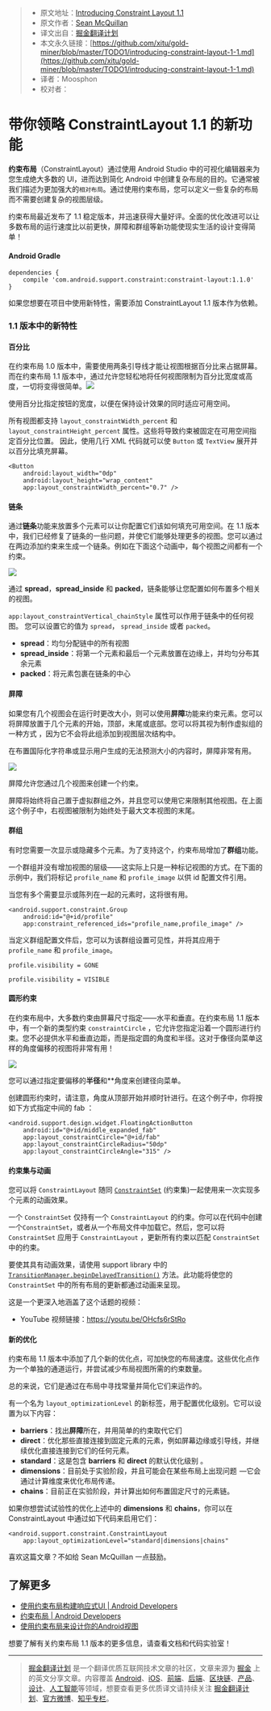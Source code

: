 > * 原文地址：[Introducing Constraint Layout 1.1](https://medium.com/google-developers/introducing-constraint-layout-1-1-d07fc02406bc)
> * 原文作者：[Sean McQuillan](https://medium.com/@objcode?source=post_header_lockup)
> * 译文出自：[掘金翻译计划](https://github.com/xitu/gold-miner)
> * 本文永久链接：[https://github.com/xitu/gold-miner/blob/master/TODO1/introducing-constraint-layout-1-1.md](https://github.com/xitu/gold-miner/blob/master/TODO1/introducing-constraint-layout-1-1.md)
> * 译者：Moosphon
> * 校对者：

# 带你领略 ConstraintLayout 1.1 的新功能

**约束布局**（ConstraintLayout）通过使用 Android Studio 中的可视化编辑器来为您生成绝大多数的 UI，进而达到简化 Android 中创建复杂布局的目的。它通常被我们描述为更加强大的`相对布局`。通过使用约束布局，您可以定义一些复杂的布局而不需要创建复杂的视图层级。

约束布局最近发布了 1.1 稳定版本，并迅速获得大量好评。全面的优化改进可以让多数布局的运行速度比以前更快，屏障和群组等新功能使现实生活的设计变得简单！

#### Android Gradle

```
dependencies {
    compile 'com.android.support.constraint:constraint-layout:1.1.0'
}
```

如果您想要在项目中使用新特性，需要添加 ConstraintLayout 1.1 版本作为依赖。

### 1.1 版本中的新特性

#### 百分比

在约束布局 1.0 版本中，需要使用两条引导线才能让视图根据百分比来占据屏幕。而在约束布局 1.1 版本中，通过允许您轻松地将任何视图限制为百分比宽度或高度，一切将变得很简单。![](https://cdn-images-1.medium.com/max/800/1*uqU2HbwRZeik-P2Ny-leIg.jpeg)

使用百分比指定按钮的宽度，以便在保持设计效果的同时适应可用空间。

所有视图都支持 `layout_constraintWidth_percent` 和 `layout_constraintHeight_percent` 属性。这些将导致约束被固定在可用空间指定百分比位置。 因此，使用几行 XML 代码就可以使 `Button` 或 `TextView` 展开并以百分比填充屏幕。

```
<Button
    android:layout_width="0dp"
    android:layout_height="wrap_content"
    app:layout_constraintWidth_percent="0.7" />
```

#### 链条

通过**链条**功能来放置多个元素可以让你配置它们该如何填充可用空间。在 1.1 版本中，我们已经修复了链条的一些问题，并使它们能够处理更多的视图。您可以通过在两边添加约束来生成一个链条。例如在下面这个动画中，每个视图之间都有一个约束。

![](https://cdn-images-1.medium.com/max/800/1*3wFzyPS9Fpc-b52roKVSCQ.gif)

通过 **spread**，**spread_inside** 和 **packed**，链条能够让您配置如何布置多个相关的视图。

`app:layout_constraintVertical_chainStyle` 属性可以作用于链条中的任何视图。 您可以设置它的值为 `spread`， `spread_inside` 或者 `packed`。

*   **spread**：均匀分配链中的所有视图
*   **spread_inside**：将第一个元素和最后一个元素放置在边缘上，并均匀分布其余元素
*   **packed**：将元素包裹在链条的中心

#### 屏障

如果您有几个视图会在运行时更改大小，则可以使用**屏障**功能来约束元素。您可以将屏障放置于几个元素的开始，顶部，末尾或底部。您可以将其视为制作虚拟组的一种方式 ，因为它不会将此组添加到视图层次结构中。

在布置国际化字符串或显示用户生成的无法预测大小的内容时，屏障非常有用。

![](https://cdn-images-1.medium.com/max/800/1*6Moj_NLX9iIzfen3aUh6WA.gif)

屏障允许您通过几个视图来创建一个约束。

屏障将始终将自己置于虚拟群组之外，并且您可以使用它来限制其他视图。在上面这个例子中，右视图被限制为始终处于最大文本视图的末尾。

#### 群组

有时您需要一次显示或隐藏多个元素。为了支持这个，约束布局增加了**群组**功能。

一个群组并没有增加视图的层级——这实际上只是一种标记视图的方式。在下面的示例中，我们将标记 `profile_name` 和 `profile_image` 以供 id 配置文件引用。

当您有多个需要显示或陈列在一起的元素时，这将很有用。

```
<android.support.constraint.Group
    android:id="@+id/profile"
    app:constraint_referenced_ids="profile_name,profile_image" />
```

当定义群组配置文件后，您可以为该群组设置可见性，并将其应用于 `profile_name` 和 `profile_image`。

```
profile.visibility = GONE

profile.visibility = VISIBLE
```

#### 圆形约束

在约束布局中，大多数约束由屏幕尺寸指定——水平和垂直。在约束布局 1.1 版本中，有一个新的类型约束 `constraintCircle` ，它允许您指定沿着一个圆形进行约束。您不必提供水平和垂直边距，而是指定圆的角度和半径。这对于像径向菜单这样的角度偏移的视图将非常有用！

![](https://cdn-images-1.medium.com/max/800/1*dkCMb35o4HN7SVX8S1N3ig.gif)

您可以通过指定要偏移的**半径**和**角度来创建径向菜单。

创建圆形约束时，请注意，角度从顶部开始并顺时针进行。在这个例子中，你将按如下方式指定中间的 fab ：

```
<android.support.design.widget.FloatingActionButton
    android:id="@+id/middle_expanded_fab"
    app:layout_constraintCircle="@+id/fab"
    app:layout_constraintCircleRadius="50dp"
    app:layout_constraintCircleAngle="315" />
```

#### 约束集与动画

您可以将 `ConstraintLayout` 随同 [`ConstraintSet`](https://developer.android.com/reference/android/support/constraint/ConstraintSet.html) (约束集)一起使用来一次实现多个元素的动画效果。

一个 `ConstraintSet` 仅持有一个 `ConstraintLayout` 的约束。你可以在代码中创建一个`ConstraintSet`，或者从一个布局文件中加载它。然后，您可以将 `ConstraintSet` 应用于 `ConstraintLayout` ，更新所有约束以匹配 `ConstraintSet` 中的约束。

要使其具有动画效果，请使用 support library 中的 [`TransitionManager.beginDelayedTransition()`](https://developer.android.com/reference/android/transition/TransitionManager.html#beginDelayedTransition%28android.view.ViewGroup%29) 方法。此功能将使您的 `ConstraintSet` 中的所有布局的更新都通过动画来呈现。

这是一个更深入地涵盖了这个话题的视频：

* YouTube 视频链接：https://youtu.be/OHcfs6rStRo

#### 新的优化

约束布局 1.1 版本中添加了几个新的优化点，可加快您的布局速度。这些优化点作为一个单独的通道运行，并尝试减少布局视图所需的约束数量。

总的来说，它们是通过在布局中寻找常量并简化它们来运作的。

有一个名为 `layout_optimizationLevel` 的新标签，用于配置优化级别。它可以设置为以下内容：

*   **barriers**：找出**屏障**所在，并用简单的约束取代它们
*   **direct**：优化那些直接连接到固定元素的元素，例如屏幕边缘或引导线，并继续优化直接连接到它们的任何元素。
*   **standard**：这是包含 **barriers** 和 **direct** 的默认优化级别 。
*   **dimensions**：目前处于实验阶段，并且可能会在某些布局上出现问题  —它会通过计算维度来优化布局传递。
*   **chains**：目前正在实验阶段，并计算出如何布置固定尺寸的元素链。

如果你想尝试试验性的优化上述中的 **dimensions** 和 **chains**，你可以在 ConstraintLayout 中通过如下代码来启用它们：

```
<android.support.constraint.ConstraintLayout 
    app:layout_optimizationLevel="standard|dimensions|chains"
```

喜欢这篇文章？不如给 Sean McQuillan 一点鼓励。

## 了解更多

* [使用约束布局构建响应式UI | Android Developers](https://developer.android.com/training/constraint-layout/index.html)
* [约束布局 | Android Developers](https://developer.android.com/reference/android/support/constraint/ConstraintLayout.html)
* [使用约束布局来设计你的Android视图](https://codelabs.developers.google.com/codelabs/constraint-layout/)

想要了解有关约束布局 1.1 版本的更多信息，请查看文档和代码实验室！

---

> [掘金翻译计划](https://github.com/xitu/gold-miner) 是一个翻译优质互联网技术文章的社区，文章来源为 [掘金](https://juejin.im) 上的英文分享文章。内容覆盖 [Android](https://github.com/xitu/gold-miner#android)、[iOS](https://github.com/xitu/gold-miner#ios)、[前端](https://github.com/xitu/gold-miner#前端)、[后端](https://github.com/xitu/gold-miner#后端)、[区块链](https://github.com/xitu/gold-miner#区块链)、[产品](https://github.com/xitu/gold-miner#产品)、[设计](https://github.com/xitu/gold-miner#设计)、[人工智能](https://github.com/xitu/gold-miner#人工智能)等领域，想要查看更多优质译文请持续关注 [掘金翻译计划](https://github.com/xitu/gold-miner)、[官方微博](http://weibo.com/juejinfanyi)、[知乎专栏](https://zhuanlan.zhihu.com/juejinfanyi)。
